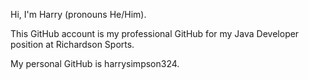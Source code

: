 Hi, I'm Harry (pronouns He/Him).

This GitHub account is my professional GitHub for my Java Developer position at Richardson Sports.

My personal GitHub is harrysimpson324.
